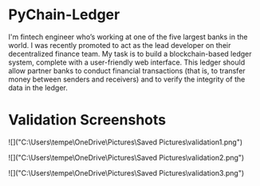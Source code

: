 # PyChain-Ledger
I'm fintech engineer who’s working at one of the five largest banks in the world. I was recently promoted to act as the lead developer on their decentralized finance team. My task is to build a blockchain-based ledger system, complete with a user-friendly web interface. This ledger should allow partner banks to conduct financial transactions (that is, to transfer money between senders and receivers) and to verify the integrity of the data in the ledger.


# Validation Screenshots
![]("C:\Users\tempe\OneDrive\Pictures\Saved Pictures\validation1.png")

![]("C:\Users\tempe\OneDrive\Pictures\Saved Pictures\validation2.png")

![]("C:\Users\tempe\OneDrive\Pictures\Saved Pictures\validation3.png")